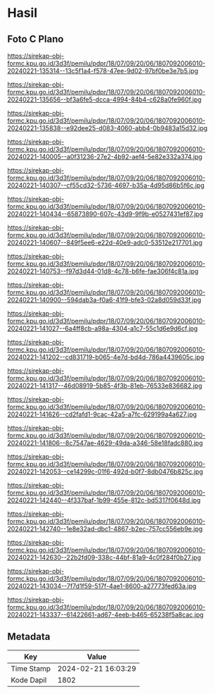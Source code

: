 # Hasil

## Foto C Plano

https://sirekap-obj-formc.kpu.go.id/3d3f/pemilu/pdpr/18/07/09/20/06/1807092006010-20240221-135314--13c5f1a4-f578-47ee-9d02-97bf0be3e7b5.jpg

https://sirekap-obj-formc.kpu.go.id/3d3f/pemilu/pdpr/18/07/09/20/06/1807092006010-20240221-135656--bf3a6fe5-dcca-4994-84b4-c628a0fe960f.jpg

https://sirekap-obj-formc.kpu.go.id/3d3f/pemilu/pdpr/18/07/09/20/06/1807092006010-20240221-135838--e92dee25-d083-4060-abb4-0b9483a15d32.jpg

https://sirekap-obj-formc.kpu.go.id/3d3f/pemilu/pdpr/18/07/09/20/06/1807092006010-20240221-140005--a0f31236-27e2-4b92-aef4-5e82e332a374.jpg

https://sirekap-obj-formc.kpu.go.id/3d3f/pemilu/pdpr/18/07/09/20/06/1807092006010-20240221-140307--cf55cd32-5736-4697-b35a-4d95d86b5f6c.jpg

https://sirekap-obj-formc.kpu.go.id/3d3f/pemilu/pdpr/18/07/09/20/06/1807092006010-20240221-140434--65873890-607c-43d9-9f9b-e0527431ef87.jpg

https://sirekap-obj-formc.kpu.go.id/3d3f/pemilu/pdpr/18/07/09/20/06/1807092006010-20240221-140607--849f5ee6-e22d-40e9-adc0-53512e217701.jpg

https://sirekap-obj-formc.kpu.go.id/3d3f/pemilu/pdpr/18/07/09/20/06/1807092006010-20240221-140753--f97d3d44-01d8-4c78-b6fe-fae306f4c81a.jpg

https://sirekap-obj-formc.kpu.go.id/3d3f/pemilu/pdpr/18/07/09/20/06/1807092006010-20240221-140900--594dab3a-f0a6-41f9-bfe3-02a8d059d33f.jpg

https://sirekap-obj-formc.kpu.go.id/3d3f/pemilu/pdpr/18/07/09/20/06/1807092006010-20240221-141027--6a4ff8cb-a98a-4304-a1c7-55c1d6e9d6cf.jpg

https://sirekap-obj-formc.kpu.go.id/3d3f/pemilu/pdpr/18/07/09/20/06/1807092006010-20240221-141202--cd831719-b065-4e7d-bd4d-786a4439605c.jpg

https://sirekap-obj-formc.kpu.go.id/3d3f/pemilu/pdpr/18/07/09/20/06/1807092006010-20240221-141317--46d08919-5b85-4f3b-81eb-76533e836682.jpg

https://sirekap-obj-formc.kpu.go.id/3d3f/pemilu/pdpr/18/07/09/20/06/1807092006010-20240221-141626--cd2fafd1-9cac-42a5-a7fc-629199a4a627.jpg

https://sirekap-obj-formc.kpu.go.id/3d3f/pemilu/pdpr/18/07/09/20/06/1807092006010-20240221-141806--8c7547ae-4629-49da-a346-58e18fadc880.jpg

https://sirekap-obj-formc.kpu.go.id/3d3f/pemilu/pdpr/18/07/09/20/06/1807092006010-20240221-142053--ce14299c-01f6-492d-b0f7-8db0476b825c.jpg

https://sirekap-obj-formc.kpu.go.id/3d3f/pemilu/pdpr/18/07/09/20/06/1807092006010-20240221-142440--4f337baf-1b99-455e-812c-bd5317f0648d.jpg

https://sirekap-obj-formc.kpu.go.id/3d3f/pemilu/pdpr/18/07/09/20/06/1807092006010-20240221-142740--1e8e32ad-dbc1-4867-b2ec-757cc556eb9e.jpg

https://sirekap-obj-formc.kpu.go.id/3d3f/pemilu/pdpr/18/07/09/20/06/1807092006010-20240221-142630--22b2fd09-338c-44bf-81a9-4c0f284f0b27.jpg

https://sirekap-obj-formc.kpu.go.id/3d3f/pemilu/pdpr/18/07/09/20/06/1807092006010-20240221-143034--7f7d1f59-517f-4ae1-8600-a27773fed63a.jpg

https://sirekap-obj-formc.kpu.go.id/3d3f/pemilu/pdpr/18/07/09/20/06/1807092006010-20240221-143337--61422661-ad67-4eeb-b465-65238f5a8cac.jpg


## Metadata

| Key        | Value               |
| ---------- | ------------------- |
| Time Stamp | 2024-02-21 16:03:29 |
| Kode Dapil | 1802                |



